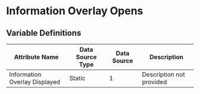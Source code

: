 # Information Overlay Opens

### 

## Variable Definitions

| Attribute Name|Data Source Type|Data Source|Description|
| --- | --- | --- | --- |
|Information Overlay Displayed|Static|1|Description not provided|



